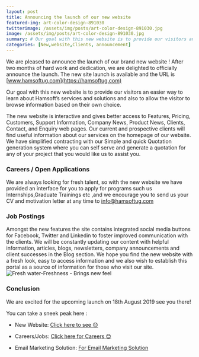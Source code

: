 ```yaml
---
layout: post
title: Announcing the launch of our new website  
featured-img: art-color-design-891030
twitterimage: /assets/img/posts/art-color-design-891030.jpg
image: /assets/img/posts/art-color-design-891030.jpg
summary: # Our goal with this new website is to provide our visitors an easier way to learn about Hamsoft's services and solutions and also to allow the visitor to browse information based on their own choice. !
categories: [New,website,Clients, announcement]
---
```

We are pleased to announce the launch of our brand new website ! After two months of hard work and dedication, we are delighted to officially announce the launch. The new site launch is available and the URL is [www.hamsoftug.com](https://hamsoftug.com)

Our goal with this new website is to provide our visitors an easier way to learn about Hamsoft’s services and solutions and also to allow the visitor to browse information based on their own choice.

The new website is interactive and gives better access to Features, Pricing, Customers, Support Information, Company News, Product News, Clients, Contact, and Enquiry web pages. Our current and prospective clients will find useful information about our services on the homepage of our website.
We have simplified contracting with our Simple and quick Quotation generation system where you can self serve and generate a quotation for any of your project that you would like us to assist you.

### Careers / Open Applications
We are always looking for fresh talent, so with the new website we have provided an interface for you to apply for programs such us Internships,Graduate Trainings etc ,and we encourage you to send us your CV and motivation letter at any time to info@hamsoftug.com 

### Job Postings
Amongst the new features the site contains integrated social media buttons for Facebook, Twitter and Linkedin to foster improved communication with the clients. We will be constantly updating our content with helpful information, articles, blogs, newsletters, company announcements and client successes in the Blog section.
We hope you find the new website with a fresh look, easy to access information and we also wish to establish this portal as a source of information for those who visit our site.
![Fresh water-Freshness - Brings new feel](https://blog.hamsoftug.com/assets/img/posts_contents/fresh-water.jpg "Fresh water-Freshnesss")

### Conclusion 
We are excited for the upcoming launch on 18th August 2019 see you there! 

You can take a sneek peak here :
-   New Website: [Click here to see 😊](https://new.hamsoftug.com/)
-   Careers/Jobs: [Click here for Careers 😊](https://hr.hamsoftug.com/frontend)

-   Email Marketing Solution: [For Email Marketing Solution](https://marketing.hamsoftug.com/subscriptions/select-plan)


